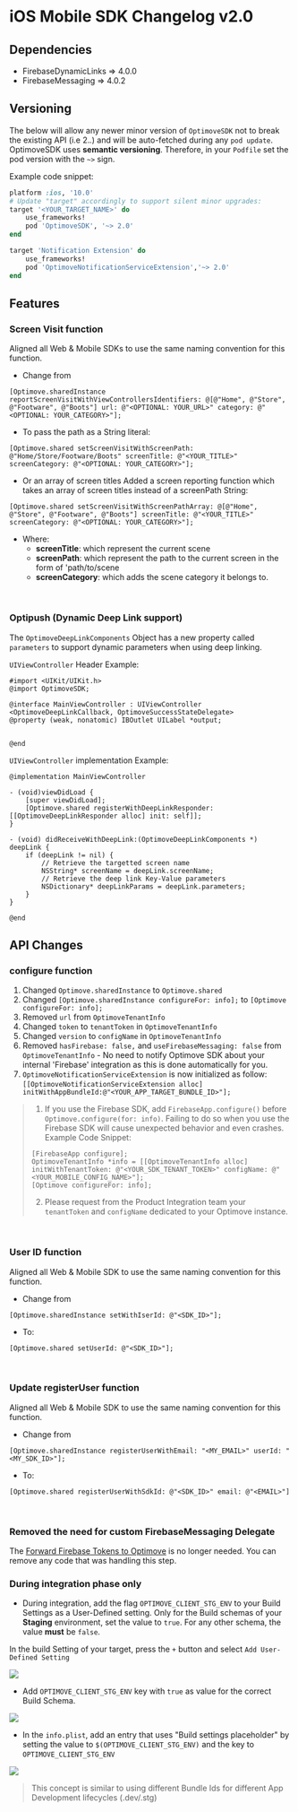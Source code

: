 
# iOS Mobile SDK Changelog v2.0

## Dependencies
* FirebaseDynamicLinks => 4.0.0
* FirebaseMessaging => 4.0.2

## Versioning
The below will allow any newer minor version of  `OptimoveSDK`  not to break the existing API (i.e 2._._) and will be auto-fetched during any  `pod update`.
OptimoveSDK uses __semantic versioning__. Therefore, in your  `Podfile`  set the pod version with the  `~>`  sign.

Example code snippet:
```ruby
platform :ios, '10.0'
# Update "target" accordingly to support silent minor upgrades:
target '<YOUR_TARGET_NAME>' do
    use_frameworks!
    pod 'OptimoveSDK', '~> 2.0'
end

target 'Notification Extension' do
    use_frameworks!
    pod 'OptimoveNotificationServiceExtension','~> 2.0'
end
```

## Features
### Screen Visit function
Aligned all Web & Mobile SDKs to use the same naming convention for this function.

- Change from 
```objc
[Optimove.sharedInstance reportScreenVisitWithViewControllersIdentifiers: @[@"Home", @"Store", @"Footware", @"Boots"] url: @"<OPTIONAL: YOUR_URL>" category: @"<OPTIONAL: YOUR_CATEGORY>"];
```

- To pass the path as a String literal:
```objc
[Optimove.shared setScreenVisitWithScreenPath: @"Home/Store/Footware/Boots" screenTitle: @"<YOUR_TITLE>" screenCategory: @"<OPTIONAL: YOUR_CATEGORY>"];
```
- Or an array of screen titles
Added a screen reporting function which takes an array of screen titles instead of a screenPath String: 
```objc
[Optimove.shared setScreenVisitWithScreenPathArray: @[@"Home", @"Store", @"Footware", @"Boots"] screenTitle: @"<YOUR_TITLE>" screenCategory: @"<OPTIONAL: YOUR_CATEGORY>"];
```

- Where:
	 - **screenTitle**: which represent the current scene
	 - **screenPath**: which represent the path to the current screen in the form of 'path/to/scene
	 - **screenCategory**: which adds the scene category it belongs to. 
<br/>

### Optipush (Dynamic Deep Link support)
The `OptimoveDeepLinkComponents` Object has a new property called `parameters` to support dynamic parameters when using deep linking.

`UIViewController` Header Example:
```objc
#import <UIKit/UIKit.h>
@import OptimoveSDK;

@interface MainViewController : UIViewController <OptimoveDeepLinkCallback, OptimoveSuccessStateDelegate>
@property (weak, nonatomic) IBOutlet UILabel *output;


@end
```

`UIViewController` implementation Example:
```objc
@implementation MainViewController

- (void)viewDidLoad {
    [super viewDidLoad];
    [Optimove.shared registerWithDeepLinkResponder: [[OptimoveDeepLinkResponder alloc] init: self]];
}

- (void) didReceiveWithDeepLink:(OptimoveDeepLinkComponents *) deepLink {
    if (deepLink != nil) {
        // Retrieve the targetted screen name
        NSString* screenName = deepLink.screenName;
        // Retrieve the deep link Key-Value parameters
        NSDictionary* deepLinkParams = deepLink.parameters;
    }
}

@end
```

## API Changes

### configure function
1. Changed `Optimove.sharedInstance` to `Optimove.shared`
1. Changed `[Optimove.sharedInstance configureFor: info];` to `[Optimove configureFor: info];` 
2. Removed `url` from `OptimoveTenantInfo`
3. Changed `token` to `tenantToken` in `OptimoveTenantInfo`
4. Changed `version` to `configName` in `OptimoveTenantInfo`
5. Removed `hasFirebase: false,` and `useFirebaseMessaging: false` from `OptimoveTenantInfo` - No need to notify Optimove SDK about your internal 'Firebase' integration as this is done automatically for you.
6. `OptimoveNotificationServiceExtension` is now initialized as follow: `[[OptimoveNotificationServiceExtension alloc] initWithAppBundleId:@"<YOUR_APP_TARGET_BUNDLE_ID>"];`

> 1. If you use the Firebase SDK, add `FirebaseApp.configure()` before `Optimove.configure(for: info)`. Failing to do so when you use the Firebase SDK will cause unexpected behavior and even crashes.
> Example Code Snippet:
> ```objc
> [FirebaseApp configure];
> OptimoveTenantInfo *info = [[OptimoveTenantInfo alloc] initWithTenantToken: @"<YOUR_SDK_TENANT_TOKEN>" configName: @"<YOUR_MOBILE_CONFIG_NAME>"];
> [Optimove configureFor: info];
> ```
> 2. Please request from the Product Integration team your `tenantToken` and `configName` dedicated to your Optimove instance.

<br/>

### User ID function
Aligned all Web & Mobile SDK to use the same naming convention for this function.

- Change from 
```objc
[Optimove.sharedInstance setWithIserId: @"<SDK_ID>"];
```

- To:
```objc
[Optimove.shared setUserId: @"<SDK_ID>"];
```
<br/>

### Update registerUser function
Aligned all Web & Mobile SDK to use the same naming convention for this function.
- Change from 
```objc
[Optimove.sharedInstance registerUserWithEmail: "<MY_EMAIL>" userId: "<MY_SDK_ID>"];
```

- To:
```objc
[Optimove.shared registerUserWithSdkId: @"<SDK_ID>" email: @"<EMAIL>"]
```
<br/>

### Removed the need for custom FirebaseMessaging Delegate
The [Forward Firebase Tokens to Optimove](https://github.com/optimove-tech/iOS-SDK-Integration-Guide#forward-firebase-tokens-to-optimove) is no longer needed. You can remove any code that was handling this step.

### During integration phase only
-   During integration, add the flag `OPTIMOVE_CLIENT_STG_ENV` to your Build Settings as a User-Defined setting. Only for the Build schemas of your **Staging** environment, set the value to `true`. For any other schema, the value **must** be `false`.

In the build Setting of your target, press the `+` button and select `Add User-Defined Setting`
<p align="left"><kbd><img src="https://github.com/optimove-tech/iOS-SDK-Integration-Guide/blob/master/images/user-defined-settings-1.png?raw=true"></kbd></p>
    
- Add `OPTIMOVE_CLIENT_STG_ENV` key with `true` as value for the correct Build Schema.
<p align="left"><kbd><img src="https://github.com/optimove-tech/iOS-SDK-Integration-Guide/blob/master/images/user-defined-settings-2.png?raw=true"></kbd></p>

- In the `info.plist`, add an entry that uses "Build settings placeholder" by setting the value to `$(OPTIMOVE_CLIENT_STG_ENV)` and the key to `OPTIMOVE_CLIENT_STG_ENV`
<p align="left"><kbd><img src="https://github.com/optimove-tech/iOS-SDK-Integration-Guide/blob/master/images/user-defined-settings-3.png?raw=true"></kbd></p>

> This concept is similar to using different Bundle Ids for different App Development lifecycles (.dev/.stg)
